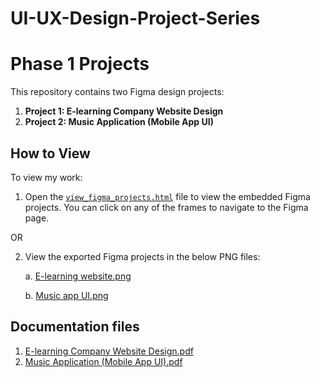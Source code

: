 # UI-UX-Design-Project-Series
# Phase 1 Projects

This repository contains two Figma design projects:

1. **Project 1: E-learning Company Website Design**
2. **Project 2: Music Application (Mobile App UI)**

## How to View

To view my work:

1. Open the [`view_figma_projects.html`](https://github.com/Pushti-Shah1/UI-UX-Design-Project-Series/blob/main/view_figma_projects.html) file to view the embedded Figma projects. You can click on any of the frames to navigate to the Figma page.

OR

2. View the exported Figma projects in the below PNG files:
    
    a. [E-learning website.png](https://github.com/Pushti-Shah1/UI-UX-Design-Project-Series/blob/main/E-learning%20website.png)

    b. [Music app UI.png](https://github.com/Pushti-Shah1/UI-UX-Design-Project-Series/blob/main/Music%20app%20UI.png)


## Documentation files

1. [E-learning Company Website Design.pdf](https://github.com/Pushti-Shah1/UI-UX-Design-Project-Series/blob/main/E-learning%20Company%20Website%20Design.pdf)
2. [Music Application (Mobile App UI).pdf](https://github.com/Pushti-Shah1/UI-UX-Design-Project-Series/blob/main/Music%20Application%20(Mobile%20App%20UI).pdf) 
